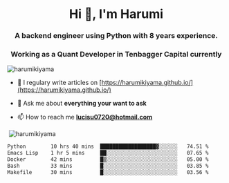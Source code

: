 <h1 align="center">Hi 👋, I'm Harumi</h1>
<h3 align="center">A backend engineer using <b>Python</b> with 8 years experience.</h3>
<h3 align="center">Working as a Quant Developer in <b>Tenbagger Capital</b> currently</h3>

<p align="left"> <img src="https://komarev.com/ghpvc/?username=harumikiyama" alt="harumikiyama" /> </p>


- 📝 I regulary write articles on [https://harumikiyama.github.io/](https://harumikiyama.github.io/)

- 💬 Ask me about **everything your want to ask**

- 📫 How to reach me **lucisu0720@hotmail.com**

<p>&nbsp;<img align="center" src="https://github-readme-stats.vercel.app/api?username=harumikiyama&show_icons=true" alt="harumikiyama" /></p>


<!--START_SECTION:waka-->

```txt
Python        10 hrs 40 mins  ██████████████████▓░░░░░░   74.51 %
Emacs Lisp    1 hr 5 mins     ██░░░░░░░░░░░░░░░░░░░░░░░   07.65 %
Docker        42 mins         █▒░░░░░░░░░░░░░░░░░░░░░░░   05.00 %
Bash          33 mins         █░░░░░░░░░░░░░░░░░░░░░░░░   03.85 %
Makefile      30 mins         █░░░░░░░░░░░░░░░░░░░░░░░░   03.56 %
```

<!--END_SECTION:waka-->
